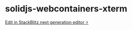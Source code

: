 # solidjs-webcontainers-xterm

[Edit in StackBlitz next generation editor ⚡️](https://stackblitz.com/~/github.com/o-az/solidjs-webcontainers-xterm)